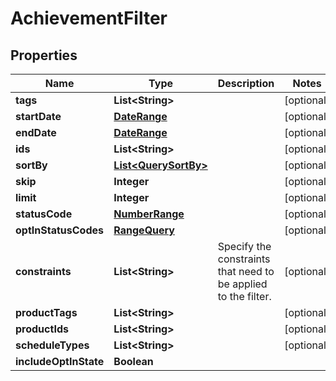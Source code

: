 

# AchievementFilter



## Properties

| Name | Type | Description | Notes |
|------------ | ------------- | ------------- | -------------|
|**tags** | **List&lt;String&gt;** |  |  [optional] |
|**startDate** | [**DateRange**](DateRange.md) |  |  [optional] |
|**endDate** | [**DateRange**](DateRange.md) |  |  [optional] |
|**ids** | **List&lt;String&gt;** |  |  [optional] |
|**sortBy** | [**List&lt;QuerySortBy&gt;**](QuerySortBy.md) |  |  [optional] |
|**skip** | **Integer** |  |  [optional] |
|**limit** | **Integer** |  |  [optional] |
|**statusCode** | [**NumberRange**](NumberRange.md) |  |  [optional] |
|**optInStatusCodes** | [**RangeQuery**](RangeQuery.md) |  |  [optional] |
|**constraints** | **List&lt;String&gt;** | Specify the constraints that need to be applied to the filter. |  [optional] |
|**productTags** | **List&lt;String&gt;** |  |  [optional] |
|**productIds** | **List&lt;String&gt;** |  |  [optional] |
|**scheduleTypes** | **List&lt;String&gt;** |  |  [optional] |
|**includeOptInState** | **Boolean** |  |  |



